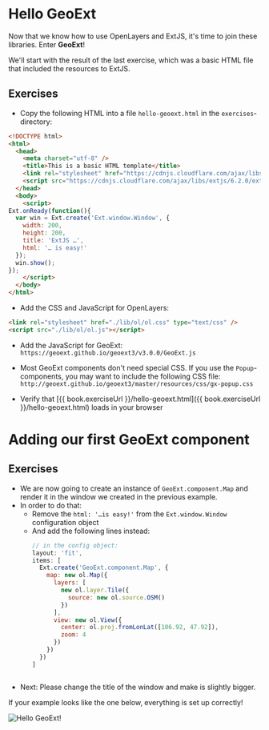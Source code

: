 # Hello GeoExt

Now that we know how to use OpenLayers and ExtJS, it's time to join these libraries. Enter **GeoExt**!

We'll start with the result of the last exercise, which was a basic HTML file that included the resources to ExtJS.

## Exercises

* Copy the following HTML into a file `hello-geoext.html` in the `exercises`-directory:

```html
<!DOCTYPE html>
<html>
  <head>
    <meta charset="utf-8" />
    <title>This is a basic HTML template</title>
    <link rel="stylesheet" href="https://cdnjs.cloudflare.com/ajax/libs/extjs/6.2.0/classic/theme-triton/resources/theme-triton-all.css" type="text/css" />
    <script src="https://cdnjs.cloudflare.com/ajax/libs/extjs/6.2.0/ext-all.js"></script>
  </head>
  <body>
    <script>
Ext.onReady(function(){
  var win = Ext.create('Ext.window.Window', {
    width: 200,
    height: 200,
    title: 'ExtJS …',
    html: '… is easy!'
  });
  win.show();
});
    </script>
  </body>
</html>
```

* Add the CSS and JavaScript for OpenLayers:

```html
<link rel="stylesheet" href="./lib/ol/ol.css" type="text/css" />
<script src="./lib/ol/ol.js"></script>
```

* Add the JavaScript for GeoExt: `https://geoext.github.io/geoext3/v3.0.0/GeoExt.js`

* Most GeoExt components don't need special CSS. If you use the `Popup`-components, you may want to include the following CSS file: `http://geoext.github.io/geoext3/master/resources/css/gx-popup.css`

* Verify that [{{ book.exerciseUrl }}/hello-geoext.html]({{ book.exerciseUrl }}/hello-geoext.html) loads in your browser

# Adding our first GeoExt component

## Exercises

* We are now going to create an instance of `GeoExt.component.Map` and render it in the window we created in the previous example.
* In order to do that:
  * Remove the `html: '…is easy!'` from the `Ext.window.Window` configuration object
  * And add the following lines instead:
    ```javascript
    // in the config object:
    layout: 'fit',
    items: [
      Ext.create('GeoExt.component.Map', {
        map: new ol.Map({
          layers: [
            new ol.layer.Tile({
              source: new ol.source.OSM()
            })
          ],
          view: new ol.View({
            center: ol.proj.fromLonLat([106.92, 47.92]),
            zoom: 4
          })
        })
      })
    ]
   ```
* Next: Please change the title of the window and make is slightly bigger.

If your example looks like the one below, everything is set up correctly!

![Hello GeoExt!](hello-geoext.png)
